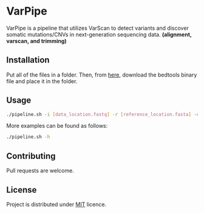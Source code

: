 # VarPipe

VarPipe is a pipeline that utilizes VarScan to detect variants and discover somatic mutations/CNVs in next-generation sequencing data. **(alignment, varscan, and trimming)**

## Installation

Put all of the files in a folder. Then, from [here](https://github.com/arq5x/bedtools2/releases), download the bedtools binary file and place it in the folder.
## Usage
```bash
./pipeline.sh -i [data_location.fastq] -r [reference_location.fasta] -o [output_location] -t true -b true -p 0.05
```
More examples can be found as follows:
```bash
./pipeline.sh -h
```


## Contributing

Pull requests are welcome.

## License
Project is distributed under [MIT](https://choosealicense.com/licenses/mit/) licence.
